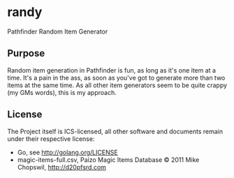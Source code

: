 randy
=====

Pathfinder Random Item Generator

Purpose
-------

Random item generation in Pathfinder is fun, as long as it's one item at a time. It's a pain in the ass, as soon as you've got to generate more than two items at the same time. As all other item generators seem to be quite crappy (my GMs words), this is my approach.

License
-------

The Project itself is ICS-licensed, all other software and documents remain under their respective license:

- Go, see http://golang.org/LICENSE
- magic-items-full.csv, Paizo Magic Items Database © 2011 Mike Chopswil, http://d20pfsrd.com
